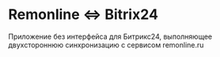 # Remonline <=> Bitrix24

Приложение без интерфейса для Битрикс24, выполняющее двухстороннюю синхронизацию с сервисом remonline.ru

